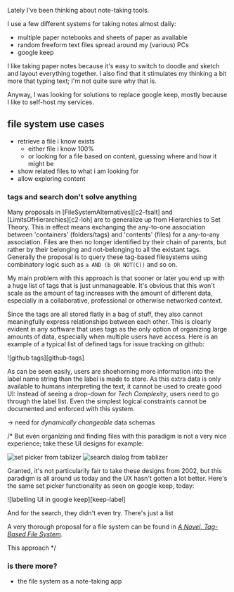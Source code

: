 Lately I've been thinking about note-taking tools.

I use a few different systems for taking notes almost daily:
- multiple paper notebooks and sheets of paper as available
- random freeform text files spread around my (various) PCs
- google keep

I like taking paper notes because it's easy to switch to doodle and sketch and layout everything together.
I also find that it stimulates my thinking a bit more that typing text; I'm not quite sure why that is.

Anyway, I was looking for solutions to replace google keep, mostly because I like to self-host my services.

## file system use cases
- retrieve a file i know exists
  - either file i know 100%
  - or looking for a file based on content, guessing where and how it might be
- show related files to what i am looking for
- allow exploring content

### tags and search don't solve anything
Many proposals in [FileSystemAlternatives][c2-fsalt] and [LimitsOfHierarchies][c2-loh] are to generalize up from Hierarchies to Set Theory.
This in effect means exchanging the any-to-one association between 'containers' (folders/tags) and 'contents' (files) for a any-to-any association.
Files are then no longer identified by their chain of parents, but rather by their belonging and not-belonging to all the existant tags.
Generally the proposal is to query these tag-based filesystems using combinatory logic such as `a AND (b OR NOT(C))` and so on.

My main problem with this approach is that sooner or later you end up with a huge list of tags that is just unmanageable.
It's obvious that this won't scale as the amount of tag increases with the amount of different data,
especially in a collaborative, professional or otherwise networked context.

Since the tags are all stored flatly in a bag of stuff, they also cannot meaningfully express relationships between each other.
This is clearly evident in any software that uses tags as the only option of organizing large amounts of data,
especially when multiple users have access.
Here is an example of a typical list of defined tags for issue tracking on github:

![github tags][github-tags]

As can be seen easily, users are shoehorning more information into the label name string than the label is made to store.
As this extra data is only available to humans interpreting the text, it cannot be used to create good UI:
Instead of seeing a drop-down for *Tech Complexity*, users need to go through the label list.
Even the simplest logical constraints cannot be documented and enforced with this system.

-> need for *dynamically changeable* data schemas

/*
But even organizing and finding files with this paradigm is not a very nice experience; take these UI designs for example:

![set picker from tablizer][tablizer-tagging]
![search dialog from tablizer][tablizer-search]

Granted, it's not particularily fair to take these designs from 2002, but this paradigm is all around us today and the UX hasn't gotten a lot better.
Here's the same set picker functionality as seen on google keep, today:

![labelling UI in google keep][keep-label]

And for the search, they didn't even try. There's just a list

A very thorough proposal for a file system can be found in [*A Novel, Tag-Based File System*][tag-based-fs].

This approach 
*/

### is there more?
- the file system as a note-taking app

[tiddlywiki]: https://tiddlywiki.com/
[tablizer-search]: http://www.reocities.com/tablizer/setscrn1.gif
[tablizer-tagging]: http://www.reocities.com/tablizer/setpicker.gif
[tablizer-src]: http://www.reocities.com/tablizer/sets1.htm
[tag-based-fs]: http://digitalcommons.macalester.edu/cgi/viewcontent.cgi?article=1036&context=mathcs_honors
[finder-column-view]: http://cdn.osxdaily.com/wp-content/uploads/2010/03/set-column-view-size-default-mac-os-x-finder-610x307.jpg
[finder-column-view-src]: http://osxdaily.com/2010/03/25/setting-the-default-column-size-in-mac-os-x-finder-windows/
[finder-list-view]: http://cdn.osxdaily.com/wp-content/uploads/2014/12/messages-attachments-folder-mac-osx.jpg
[finder-list-view-src]: http://osxdaily.com/2014/12/03/access-attachments-messages-mac-os-x/
